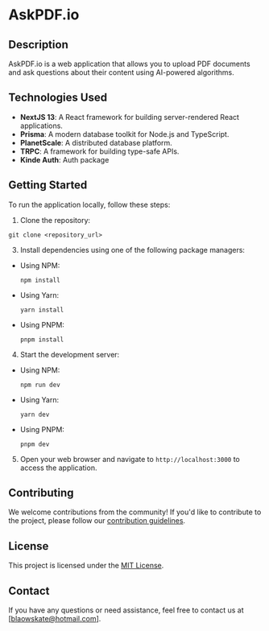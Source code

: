 # AskPDF.io

## Description

AskPDF.io is a web application that allows you to upload PDF documents and ask questions about their content using AI-powered algorithms.

## Technologies Used

- **NextJS 13**: A React framework for building server-rendered React applications.
- **Prisma**: A modern database toolkit for Node.js and TypeScript.
- **PlanetScale**: A distributed database platform.
- **TRPC**: A framework for building type-safe APIs.
- **Kinde Auth**: Auth package

## Getting Started

To run the application locally, follow these steps:

1. Clone the repository:

```
git clone <repository_url>
```

3. Install dependencies using one of the following package managers:

- Using NPM:

  ```
  npm install
  ```

- Using Yarn:

  ```
  yarn install
  ```

- Using PNPM:

  ```
  pnpm install
  ```

4. Start the development server:

- Using NPM:

  ```
  npm run dev
  ```

- Using Yarn:

  ```
  yarn dev
  ```

- Using PNPM:

  ```
  pnpm dev
  ```

5. Open your web browser and navigate to `http://localhost:3000` to access the application.

## Contributing

We welcome contributions from the community! If you'd like to contribute to the project, please follow our [contribution guidelines](CONTRIBUTING.md).

## License

This project is licensed under the [MIT License](LICENSE).

## Contact

If you have any questions or need assistance, feel free to contact us at [blaowskate@hotmail.com].